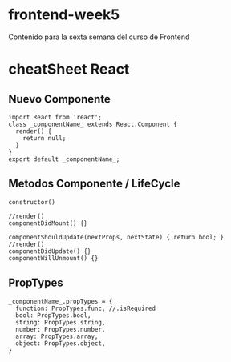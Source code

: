 # frontend-week5
Contenido para la sexta semana del curso de Frontend


# cheatSheet React
## Nuevo Componente
```
import React from 'react';
class _componentName_ extends React.Component {
  render() {
    return null;
  }
}
export default _componentName_;
```
## Metodos Componente / LifeCycle
```
constructor()

//render()
componentDidMount() {}

componentShouldUpdate(nextProps, nextState) { return bool; }
//render()
componentDidUpdate() {}
componentWillUnmount() {}
```

## PropTypes
```
_componentName_.propTypes = {
  function: PropTypes.func, //.isRequired
  bool: PropTypes.bool,
  string: PropTypes.string,
  number: PropTypes.number,
  array: PropTypes.array,
  object: PropTypes.object,
}
```
